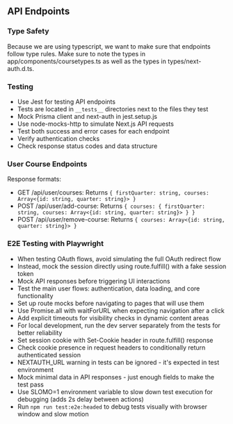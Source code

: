 ## API Endpoints

### Type Safety
Because we are using typescript, we want to make sure that endpoints follow type rules. Make sure to note the types in app/components/coursetypes.ts as well as the types in types/next-auth.d.ts.

### Testing
- Use Jest for testing API endpoints
- Tests are located in `__tests__` directories next to the files they test
- Mock Prisma client and next-auth in jest.setup.js
- Use node-mocks-http to simulate Next.js API requests
- Test both success and error cases for each endpoint
- Verify authentication checks
- Check response status codes and data structure

### User Course Endpoints
Response formats:
- GET /api/user/courses: Returns `{ firstQuarter: string, courses: Array<{id: string, quarter: string}> }`
- POST /api/user/add-course: Returns `{ courses: { firstQuarter: string, courses: Array<{id: string, quarter: string}> } }`
- POST /api/user/remove-course: Returns `{ courses: Array<{id: string, quarter: string}> }`

### E2E Testing with Playwright
- When testing OAuth flows, avoid simulating the full OAuth redirect flow
- Instead, mock the session directly using route.fulfill() with a fake session token
- Mock API responses before triggering UI interactions
- Test the main user flows: authentication, data loading, and core functionality
- Set up route mocks before navigating to pages that will use them
- Use Promise.all with waitForURL when expecting navigation after a click
- Add explicit timeouts for visibility checks in dynamic content areas
- For local development, run the dev server separately from the tests for better reliability
- Set session cookie with Set-Cookie header in route.fulfill() response
- Check cookie presence in request headers to conditionally return authenticated session
- NEXTAUTH_URL warning in tests can be ignored - it's expected in test environment
- Mock minimal data in API responses - just enough fields to make the test pass
- Use SLOMO=1 environment variable to slow down test execution for debugging (adds 2s delay between actions)
- Run `npm run test:e2e:headed` to debug tests visually with browser window and slow motion